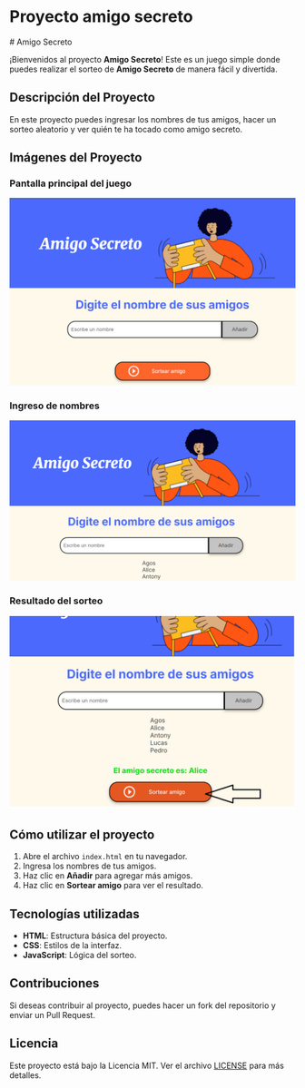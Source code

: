 <h1>Proyecto amigo secreto</h1>
# Amigo Secreto

¡Bienvenidos al proyecto **Amigo Secreto**! Este es un juego simple donde puedes realizar el sorteo de **Amigo Secreto** de manera fácil y divertida.

## Descripción del Proyecto

En este proyecto puedes ingresar los nombres de tus amigos, hacer un sorteo aleatorio y ver quién te ha tocado como amigo secreto.

## Imágenes del Proyecto

### Pantalla principal del juego

![Pantalla de inicio](assets/imagenes/principal.png)

### Ingreso de nombres

![Ingreso de amigos](assets/imagenes/ingreso-amigos.png)

### Resultado del sorteo

![Resultado del sorteo](assets/imagenes/sorteo.png)

## Cómo utilizar el proyecto

1. Abre el archivo `index.html` en tu navegador.
2. Ingresa los nombres de tus amigos.
3. Haz clic en **Añadir** para agregar más amigos.
4. Haz clic en **Sortear amigo** para ver el resultado.

## Tecnologías utilizadas

- **HTML**: Estructura básica del proyecto.
- **CSS**: Estilos de la interfaz.
- **JavaScript**: Lógica del sorteo.

## Contribuciones

Si deseas contribuir al proyecto, puedes hacer un fork del repositorio y enviar un Pull Request.

## Licencia

Este proyecto está bajo la Licencia MIT. Ver el archivo [LICENSE](LICENSE) para más detalles.
